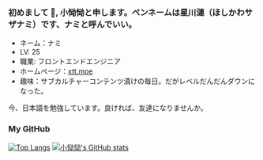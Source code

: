### 初めまして 👋, 小恸恸と申します。ペンネームは星川漣（ほしかわサザナミ）です、ナミと呼んでいい。

- ネーム：ナミ
- LV: 25
- 職業: フロントエンドエンジニア
- ホームページ：[xtt.moe](https://xtt.moe)
- 趣味：サブカルチャーコンテンツ漬けの毎日。だがレベルだんだんダウンになった。

今、日本語を勉強しています。良ければ、友達になりませんか。

### My GitHub

[![Top Langs](https://github-readme-stats.vercel.app/api/top-langs/?username=xiaotong-tong&layout=compact)](https://github.com/anuraghazra/github-readme-stats)
[![小恸恸's GitHub stats](https://github-readme-stats.vercel.app/api?username=xiaotong-tong&count_private=true)](https://github.com/anuraghazra/github-readme-stats)
